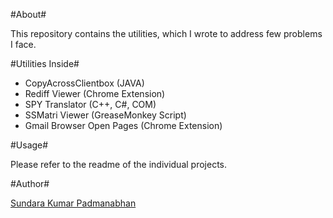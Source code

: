 #About#

This repository contains the utilities, which I wrote to address few problems I face.

#Utilities Inside#


  + CopyAcrossClientbox (JAVA)
  + Rediff Viewer       (Chrome Extension)
  + SPY Translator      (C++, C#, COM)
  + SSMatri Viewer      (GreaseMonkey Script)
  + Gmail Browser Open Pages  (Chrome Extension)

#Usage#

Please refer to the readme of the individual projects.

#Author#

[Sundara Kumar Padmanabhan](http://www.linkedin.com/in/sundarkp)





